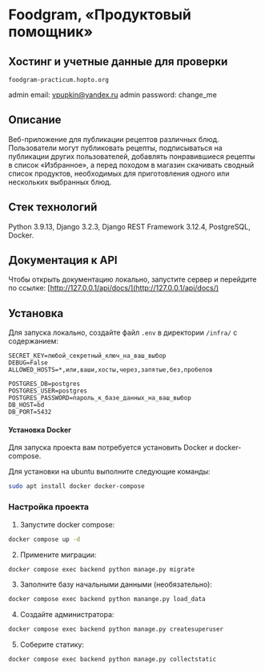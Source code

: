 # Foodgram, «Продуктовый помощник»
## Хостинг и учетные данные для проверки
```
foodgram-practicum.hopto.org
```
admin email: vpupkin@yandex.ru
admin password: change_me

## Описание
Веб-приложение для публикации рецептов различных блюд.
Пользователи могут публиковать рецепты, подписываться на публикации других пользователей, добавлять понравившиеся рецепты в список «Избранное», а перед походом в магазин скачивать сводный список продуктов, необходимых для приготовления одного или нескольких выбранных блюд.

## Стек технологий
Python 3.9.13, Django 3.2.3, Django REST Framework 3.12.4, PostgreSQL, Docker.

## Документация к API
Чтобы открыть документацию локально, запустите сервер и перейдите по ссылке:
[http://127.0.0.1/api/docs/](http://127.0.0.1/api/docs/)

## Установка
Для запуска локально, создайте файл `.env` в директории `/infra/` с содержанием:
```
SECRET_KEY=любой_секретный_ключ_на_ваш_выбор
DEBUG=False
ALLOWED_HOSTS=*,или,ваши,хосты,через,запятые,без,пробелов

POSTGRES_DB=postgres
POSTGRES_USER=postgres
POSTGRES_PASSWORD=пароль_к_базе_данных_на_ваш_выбор
DB_HOST=bd
DB_PORT=5432
```

#### Установка Docker
Для запуска проекта вам потребуется установить Docker и docker-compose.

Для установки на ubuntu выполните следующие команды:
```bash
sudo apt install docker docker-compose
```

### Настройка проекта
1. Запустите docker compose:
```bash
docker compose up -d
```
2. Примените миграции:
```bash
docker compose exec backend python manage.py migrate
```
3. Заполните базу начальными данными (необязательно):
```bash
docker compose exec backend python manange.py load_data
```
4. Создайте администратора:
```bash
docker compose exec backend python manage.py createsuperuser
```
5. Соберите статику:
```bash
docker compose exec backend python manage.py collectstatic
```
